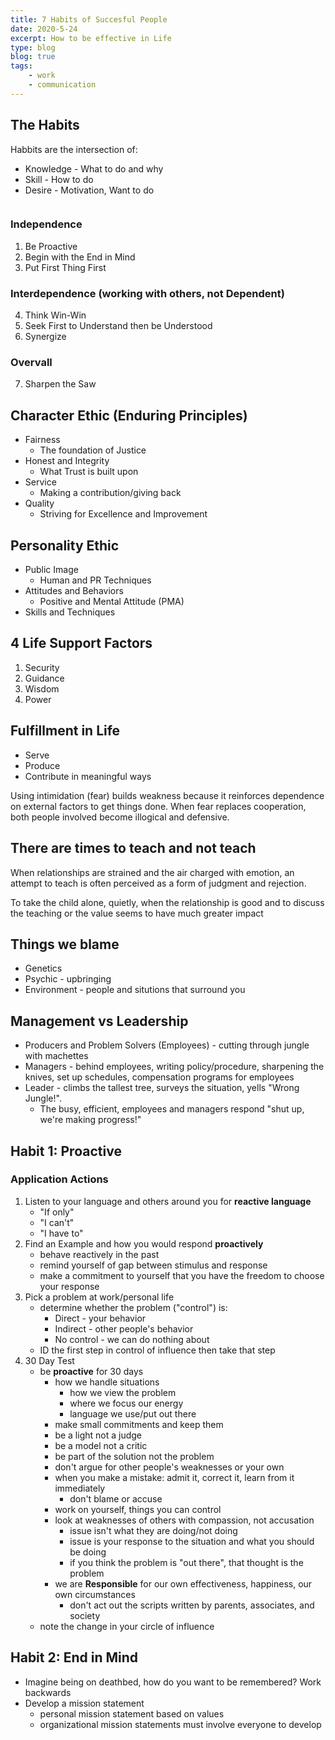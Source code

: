 ```yaml
---
title: 7 Habits of Succesful People
date: 2020-5-24
excerpt: How to be effective in Life
type: blog
blog: true
tags:
    - work
    - communication
---
```

<TagLinks />

## The Habits
Habbits are the intersection of:
- Knowledge - What to do and why
- Skill - How to do
- Desire - Motivation, Want to do

<img src="https://i.etsystatic.com/13641783/r/il/d3e793/2310580253/il_1588xN.2310580253_sb11.jpghttps://i.etsystatic.com/13641783/r/il/d3e793/2310580253/il_1588xN.2310580253_sb11.jpg" alt="">

### Independence
1. Be Proactive 
2. Begin with the End in Mind 
3. Put First Thing First 

### Interdependence (working with others, not Dependent)
4. Think Win-Win 
5. Seek First to Understand then be Understood 
6. Synergize 

### Overvall
7. Sharpen the Saw

## Character Ethic (Enduring Principles)
* Fairness
    - The foundation of Justice
* Honest and Integrity
    - What Trust is built upon
* Service
    - Making a contribution/giving back
* Quality
    - Striving for Excellence and Improvement

## Personality Ethic
* Public Image
  - Human and PR Techniques
* Attitudes and Behaviors
  - Positive and Mental Attitude (PMA)
* Skills and Techniques

## 4 Life Support Factors
1. Security
2. Guidance
3. Wisdom
4. Power

## Fulfillment in Life
* Serve
* Produce
* Contribute in meaningful ways

Using intimidation (fear) builds weakness because it reinforces dependence on external factors to get things done. When fear replaces cooperation, both people involved become illogical and defensive.

## There are times to teach and not teach
When relationships are strained and the air charged with emotion, an attempt to teach is often perceived as a form of judgment and rejection.

To take the child alone, quietly, when the relationship is good and to discuss the teaching or the value seems to have much greater impact

## Things we blame
* Genetics
* Psychic - upbringing
* Environment - people and situtions that surround you

## Management vs Leadership
* Producers and Problem Solvers (Employees) - cutting through jungle with machettes
* Managers - behind employees, writing policy/procedure, sharpening the knives, set up schedules, compensation programs for employees
* Leader - climbs the tallest tree, surveys the situation, yells "Wrong Jungle!". 
    - The busy, efficient, employees and managers respond "shut up, we're making progress!"

## Habit 1: Proactive
### Application Actions
1. Listen to your language and others around you for __reactive language__
    - "If only"
    - "I can't"
    - "I have to"
2. Find an Example and how you would respond __proactively__
    - behave reactively in the past
    - remind yourself of gap between stimulus and response
    - make a commitment to yourself that you have the freedom to choose your response
3. Pick a problem at work/personal life
    - determine whether the problem ("control") is:
        * Direct - your behavior
        * Indirect - other people's behavior
        * No control - we can do nothing about
    - ID the first step in control of influence then take that step
4. 30 Day Test
    - be __proactive__ for 30 days
        * how we handle situations
            - how we view the problem
            - where we focus our energy
            - language we use/put out there
        * make small commitments and keep them
        * be a light not a judge
        * be a model not a critic
        * be part of the solution not the problem
        * don't argue for other people's weaknesses or your own
        * when you make a mistake: admit it, correct it, learn from it immediately
            - don't blame or accuse
        * work on yourself, things you can control
        * look at weaknesses of others with compassion, not accusation
            - issue isn't what they are doing/not doing
            - issue is your response to the situation and what you should be doing
            - if you think the problem is "out there", that thought is the problem
        * we are __Responsible__ for our own effectiveness, happiness, our own circumstances
            - don't act out the scripts written by parents, associates, and society
    - note the change in your circle of influence

## Habit 2: End in Mind
* Imagine being on deathbed, how do you want to be remembered? Work backwards
* Develop a mission statement
    - personal mission statement based on values
    - organizational mission statements must involve everyone to develop
